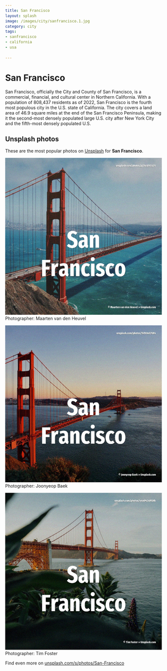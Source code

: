 ```yaml
---
title: San Francisco
layout: splash
image: /images/city/sanfrancisco.1.jpg
category: city
tags:
- sanfrancisco
- california
- usa

---
```

# San Francisco

San Francisco, officially the City and County of San Francisco, is a commercial, financial, and  cultural center in Northern California.  With a population of 808,437 residents as of 2022, San Francisco is the fourth most populous city  in the U.S. state of California. The city covers a land area of 46.9 square miles  at the end of the San Francisco Peninsula, making  it the second-most densely populated large U.S. city after New York City and the fifth-most densely populated U.S. 

 
## Unsplash photos
These are the most popular photos on [Unsplash](https://unsplash.com) for **San Francisco**.
 
![San Francisco](/images/city/sanfrancisco.1.jpg)
Photographer:  Maarten van den Heuvel
 
![San Francisco](/images/city/sanfrancisco.2.jpg)
Photographer:  Joonyeop Baek
 
![San Francisco](/images/city/sanfrancisco.3.jpg)
Photographer:  Tim Foster
 
Find even more on [unsplash.com/s/photos/San-Francisco](https://unsplash.com/s/photos/San-Francisco)
 
